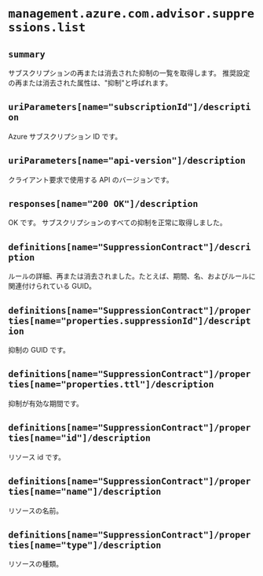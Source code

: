 # `management.azure.com.advisor.suppressions.list`

## `summary`
サブスクリプションの再または消去された抑制の一覧を取得します。 推奨設定の再または消去された属性は、"抑制"と呼ばれます。

## `uriParameters[name="subscriptionId"]/description`
Azure サブスクリプション ID です。

## `uriParameters[name="api-version"]/description`
クライアント要求で使用する API のバージョンです。

## `responses[name="200 OK"]/description`
OK です。 サブスクリプションのすべての抑制を正常に取得しました。

## `definitions[name="SuppressionContract"]/description`
ルールの詳細、再または消去されました。たとえば、期間、名、およびルールに関連付けられている GUID。

## `definitions[name="SuppressionContract"]/properties[name="properties.suppressionId"]/description`
  
抑制の GUID です。

## `definitions[name="SuppressionContract"]/properties[name="properties.ttl"]/description`
  
抑制が有効な期間です。

## `definitions[name="SuppressionContract"]/properties[name="id"]/description`
  
リソース id です。

## `definitions[name="SuppressionContract"]/properties[name="name"]/description`
  
リソースの名前。

## `definitions[name="SuppressionContract"]/properties[name="type"]/description`
  
リソースの種類。


